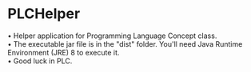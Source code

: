 # PLCHelper
• Helper application for Programming Language Concept class.</br>
• The executable jar file is in the "dist" folder. You'll need Java Runtime Environment (JRE) 8 to execute it.</br>
• Good luck in PLC.
